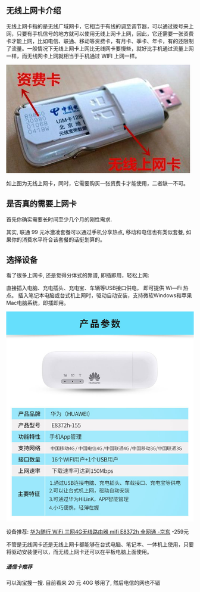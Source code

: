 ## 无线上网卡介绍

无线上网卡指的是无线广域网卡，它相当于有线的调至调节器，可以通过拨号来上网，只要有手机信号的地方就可以使用无线上网卡上网，因此，它还需要一张资费卡才能上网，比如电信、联通、移动等资费卡，有月卡、季卡、年卡，有的还限制了流量。一般情况下无线上网卡上网比无线网卡要慢些，就好比手机通过流量上网一样，而无线网卡上网就相当于手机通过 WIFI 上网一样。

![](./imgs/2019%E5%B9%B4%E5%88%9D-%E6%97%A0%E7%BA%BF%E4%B8%8A%E7%BD%91%E5%8D%A1-%E9%80%89%E8%B4%AD/1662509-bb71da4981c4e47c.jpg)

如上图为无线上网卡，同时，它需要购买一张资费卡才能使用，二者缺一不可。

## 是否真的需要上网卡

首先你确实需要长时间至少几个月的刚性需求.

其实, 联通 99 元冰激凌套餐可以通过手机分享热点, 移动和电信也有类似套餐, 如果你的消费水平符合该套餐的话挺划算的。

## 选择设备

看了很多上网卡, 还是觉得分体式的靠谱, 即插即用，轻松上网:

直接插入电脑、充电插头、充电宝、车辆等USB接口供电，
即可提供 Wi—Fi 热点。
插入笔记本电脑或台式机上网时，驱动自动安装，支持微软Windows和苹果Mac电脑系统，即插即用。

![](./imgs/2019%E5%B9%B4%E5%88%9D-%E6%97%A0%E7%BA%BF%E4%B8%8A%E7%BD%91%E5%8D%A1-%E9%80%89%E8%B4%AD/1662509-b363374e300e81b5.png)

设备推荐:
[华为随行 WiFi 三网4G无线路由器 mifi E8372h 全网通 -京东](https://item.jd.com/16379800027.html#none) -259元

不管是无线网卡还是无线上网卡都能够在台式电脑、笔记本、一体机上使用，只要将驱动安装便可以，而无线上网卡还可以在平板电脑上面使用。

##### 通信卡推荐

可以淘宝搜一搜. 目前看来 20 元 40G 够用了, 然后电信的网也不错
